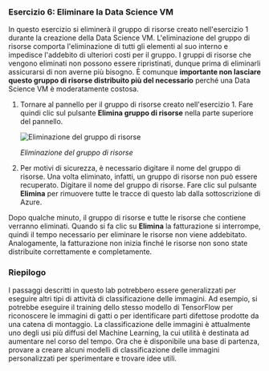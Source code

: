 ### <a name="exercise-6-delete-the-data-science-vm"></a>Esercizio 6: Eliminare la Data Science VM

In questo esercizio si eliminerà il gruppo di risorse creato nell'esercizio 1 durante la creazione della Data Science VM. L'eliminazione del gruppo di risorse comporta l'eliminazione di tutti gli elementi al suo interno e impedisce l'addebito di ulteriori costi per il gruppo. I gruppi di risorse che vengono eliminati non possono essere ripristinati, dunque prima di eliminarli assicurarsi di non averne più bisogno. È comunque **importante non lasciare questo gruppo di risorse distribuito più del necessario** perché una Data Science VM è moderatamente costosa.

1. Tornare al pannello per il gruppo di risorse creato nell'esercizio 1. Fare quindi clic sul pulsante **Elimina gruppo di risorse** nella parte superiore del pannello.

    ![Eliminazione del gruppo di risorse](../images/delete-resource-group.png)

    _Eliminazione del gruppo di risorse_

1. Per motivi di sicurezza, è necessario digitare il nome del gruppo di risorse. Una volta eliminato, infatti, un gruppo di risorse non può essere recuperato. Digitare il nome del gruppo di risorse. Fare clic sul pulsante **Elimina** per rimuovere tutte le tracce di questo lab dalla sottoscrizione di Azure.

Dopo qualche minuto, il gruppo di risorse e tutte le risorse che contiene verranno eliminati. Quando si fa clic su **Elimina** la fatturazione si interrompe, quindi il tempo necessario per eliminare le risorse non viene addebitato. Analogamente, la fatturazione non inizia finché le risorse non sono state distribuite correttamente e completamente.

### <a name="summary"></a>Riepilogo

I passaggi descritti in questo lab potrebbero essere generalizzati per eseguire altri tipi di attività di classificazione delle immagini. Ad esempio, si potrebbe eseguire il training dello stesso modello di TensorFlow per riconoscere le immagini di gatti o per identificare parti difettose prodotte da una catena di montaggio. La classificazione delle immagini è attualmente uno degli usi più diffusi del Machine Learning, la cui utilità è destinata ad aumentare nel corso del tempo. Ora che è disponibile una base di partenza, provare a creare alcuni modelli di classificazione delle immagini personalizzati per sperimentare e trovare idee utili.